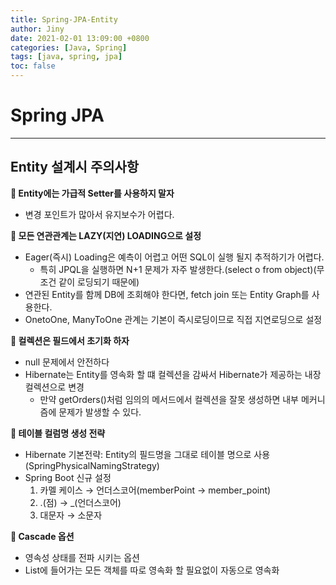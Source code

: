 ```yaml
---
title: Spring-JPA-Entity
author: Jiny
date: 2021-02-01 13:09:00 +0800
categories: [Java, Spring]
tags: [java, spring, jpa]
toc: false
---
```


# Spring JPA
___

## Entity 설계시 주의사항

**🔘 Entity에는 가급적 Setter를 사용하지 말자**
- 변경 포인트가 많아서 유지보수가 어렵다.


**🔘 모든 연관관계는 LAZY(지연) LOADING으로 설정**
- Eager(즉시) Loading은 예측이 어렵고 어떤 SQL이 실행 될지 추적하기가 어렵다.
  - 특히 JPQL을 실행하면 N+1 문제가 자주 발생한다.(select o from object)(무조건 같이 로딩되기 때문에)
- 연관된 Entity를 함께 DB에 조회해야 한다면, fetch join 또는 Entity Graph를 사용한다.
- OnetoOne, ManyToOne 관계는 기본이 즉시로딩이므로 직접 지연로딩으로 설정


**🔘 컬렉션은 필드에서 초기화 하자**
- null 문제에서 안전하다
- Hibernate는 Entity를 영속화 할 떄 컬렉션을 감싸서 Hibernate가 제공하는 내장 컬렉션으로 변경
  - 만약 getOrders()처럼 임의의 메서드에서 컬렉션을 잘못 생성하면 내부 메커니즘에 문제가 발생할 수 있다.


**🔘 테이블 컬럼명 생성 전략**
- Hibernate 기본전략: Entity의 필드명을 그대로 테이블 명으로 사용(SpringPhysicalNamingStrategy)
- Spring Boot 신규 설정
  1. 카멜 케이스 → 언더스코어(memberPoint → member_point)
  2. .(점) → _(언더스코어)
  3. 대문자 → 소문자

**🔘 Cascade 옵션**
- 영속성 상태를 전파 시키는 옵션
- List에 들어가는 모든 객체를 따로 영속화 할 필요없이 자동으로 영속화


